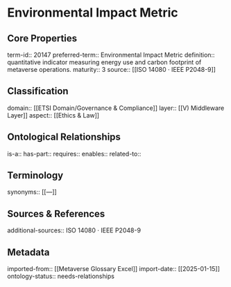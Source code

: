 # Environmental Impact Metric

## Core Properties
term-id:: 20147
preferred-term:: Environmental Impact Metric
definition:: quantitative indicator measuring energy use and carbon footprint of metaverse operations.
maturity:: 3
source:: [[ISO 14080 · IEEE P2048-9]]

## Classification
domain:: [[ETSI Domain/Governance & Compliance]]
layer:: [[V) Middleware Layer]]
aspect:: [[Ethics & Law]]

## Ontological Relationships
is-a:: 
has-part:: 
requires:: 
enables:: 
related-to:: 

## Terminology
synonyms:: [[—]]

## Sources & References
additional-sources:: ISO 14080 · IEEE P2048-9

## Metadata
imported-from:: [[Metaverse Glossary Excel]]
import-date:: [[2025-01-15]]
ontology-status:: needs-relationships